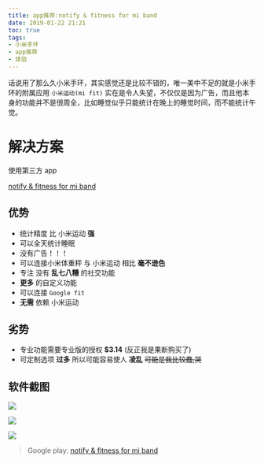 ```yaml
---
title: app推荐:notify & fitness for mi band
date: 2019-01-22 21:21
toc: true
tags:
- 小米手环
- app推荐
- 体验
---
```


话说用了那么久小米手环，其实感觉还是比较不错的，唯一美中不足的就是小米手环的附属应用 `小米运动(mi fit)` <!--more-->实在是令人失望，不仅仅是因为广告，而且他本身的功能并不是很周全，比如睡觉似乎只能统计在晚上的睡觉时间，而不能统计午觉。

# 解决方案

使用第三方 app 

[notify & fitness for mi band](https://play.google.com/store/apps/details?id=com.mc.miband1)

## 优势

- 统计精度 比 小米运动 **强**
- 可以全天统计睡眠
- 没有广告！！！
- 可以连接小米体重秤 与 小米运动 相比 **毫不逊色**
- 专注 没有 **乱七八糟** 的社交功能
- **更多** 的自定义功能
- 可以连接 `Google fit`
- **无需** 依赖 小米运动 

## 劣势

- 专业功能需要专业版的授权 **$3.14** (反正我是果断购买了)
- 可定制选项 **过多** 所以可能容易使人 **凌乱** ~~可能是我比较蠢,哭~~

## 软件截图

![](https://cdn.6-d.cc/img/20190122001.jpg)

![](https://cdn.6-d.cc/img/20190122002.jpg)

![](https://cdn.6-d.cc/img/20190122003.jpg)

>Google play: [notify & fitness for mi band](https://play.google.com/store/apps/details?id=com.mc.miband1)
